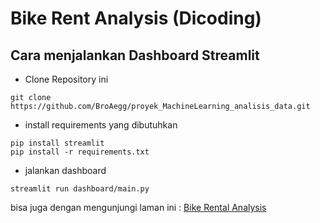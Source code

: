 # Bike Rent Analysis (Dicoding)

## Cara menjalankan Dashboard Streamlit

- Clone Repository ini

```shell
git clone https://github.com/BroAegg/proyek_MachineLearning_analisis_data.git
```

- install requirements yang dibutuhkan

```shell
pip install streamlit
pip install -r requirements.txt
```

- jalankan dashboard

```shell
streamlit run dashboard/main.py
```

bisa juga dengan mengunjungi laman ini :
[Bike Rental Analysis](https://bike-rental-analysis.streamlit.app/)
